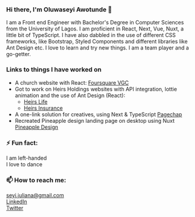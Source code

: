 ### Hi there, I'm Oluwaseyi Awotunde 👋

<!--
**Shey1j/Shey1j** is a ✨ _special_ ✨ repository because its `README.md` (this file) appears on your GitHub profile.

Here are some ideas to get you started:

- 🔭 I’m currently working on ...
- 🌱 I’m currently learning ...
- 👯 I’m looking to collaborate on ...
- 🤔 I’m looking for help with ...
- 💬 Ask me about ...
- 📫 How to reach me: ...
- 😄 Pronouns: ...
- ⚡ Fun fact: ...
-->
I am a Front end Engineer with Bachelor's Degree in Computer Sciences from the University of Lagos. I am proficient in React, Next, Vue, Nuxt, a little bit of TypeScript. I have also dabbled in the use of different CSS frameworks, like Bootstrap, Styled Components and different libraries like Ant Design etc. I love to learn and try new things. I am a team player and a go-getter.

### Links to things I have worked on
- A church website with React: <a href="https://foursquare-gospel-church.netlify.app">Foursquare VGC</a>
- Got to work on Heirs Holdings websites with API integration, lottie animation and the use of Ant Design (React):
  - <a href="https://heirslifeassurance.com">Heirs Life</a>
  - <a href="https://heirsinsurance.com">Heirs Insurance</a>
- A one-link solution for creatives, using Next & TypeScript <a href="https://pagechap.com">Pagechap</a>
- Recreated Pineapple design landing page on desktop using Nuxt <a href="https://pineapple-recreate.netlify.app">Pineapple Design</a>

### ⚡ Fun fact:

I am left-handed</br>
I love to dance

### 📫 How to reach me: 

<a href="mailto:seyi.juliana@gmail.com">seyi.juliana@gmail.com</a></br>
<a href="https://www.linkedin.com/in/oluwaseyi-awotunde/">LinkedIn</a></br>
<a href="https://twitter.com/SeyiJuliana">Twitter</a>
